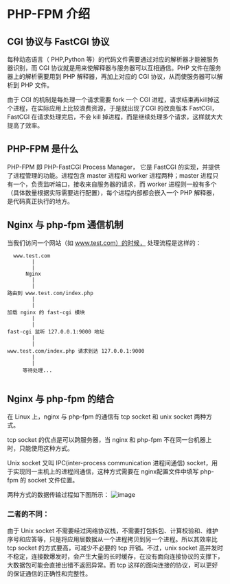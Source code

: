 # PHP-FPM 介绍
## CGI 协议与 FastCGI 协议
每种动态语言（ PHP,Python 等）的代码文件需要通过对应的解析器才能被服务器识别，而 CGI 协议就是用来使解释器与服务器可以互相通信。PHP 文件在服务器上的解析需要用到 PHP 解释器，再加上对应的 CGI 协议，从而使服务器可以解析到 PHP 文件。

由于 CGI 的机制是每处理一个请求需要 fork 一个 CGI 进程，请求结束再kill掉这个进程，在实际应用上比较浪费资源，于是就出现了CGI 的改良版本 FastCGI，FastCGI 在请求处理完后，不会 kill 掉进程，而是继续处理多个请求，这样就大大提高了效率。

## PHP-FPM 是什么
PHP-FPM 即 PHP-FastCGI Process Manager， 它是 FastCGI 的实现，并提供了进程管理的功能。进程包含 master 进程和 worker 进程两种；master 进程只有一个，负责监听端口，接收来自服务器的请求，而 worker 进程则一般有多个（具体数量根据实际需要进行配置），每个进程内部都会嵌入一个 PHP 解释器，是代码真正执行的地方。

## Nginx 与 php-fpm 通信机制
当我们访问一个网站（如 www.test.com）的时候， 处理流程是这样的：
```
  www.test.com
        |
        |
      Nginx
        |
        |
路由到 www.test.com/index.php
        |
        |
加载 nginx 的 fast-cgi 模块
        |
        |
fast-cgi 监听 127.0.0.1:9000 地址
        |
        |
www.test.com/index.php 请求到达 127.0.0.1:9000
        |
        |
     等待处理...
     
```
## Nginx 与 php-fpm 的结合
在 Linux 上，nginx 与 php-fpm 的通信有 tcp socket 和 unix socket 两种方式。

tcp socket 的优点是可以跨服务器，当 nginx 和 php-fpm 不在同一台机器上时，只能使用这种方式。

Unix socket 又叫 IPC(inter-process communication 进程间通信) socket，用于实现同一主机上的进程间通信，这种方式需要在 nginx配置文件中填写 php-fpm 的 socket 文件位置。

两种方式的数据传输过程如下图所示：
![image](https://github.com/weilyf2017/Blog/blob/master/images/php-fpm%E9%80%9A%E4%BF%A1.png)

### 二者的不同：

由于 Unix socket 不需要经过网络协议栈，不需要打包拆包、计算校验和、维护序号和应答等，只是将应用层数据从一个进程拷贝到另一个进程。所以其效率比 tcp socket 的方式要高，可减少不必要的 tcp 开销。不过，unix socket 高并发时不稳定，连接数爆发时，会产生大量的长时缓存，在没有面向连接协议的支撑下，大数据包可能会直接出错不返回异常。而 tcp 这样的面向连接的协议，可以更好的保证通信的正确性和完整性。
